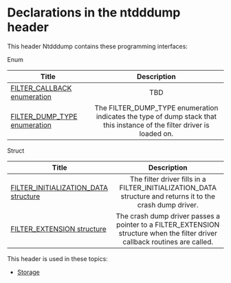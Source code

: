 # Declarations in the ntdddump header
This header Ntdddump contains these programming interfaces:

Enum

| Title        | Description    |
| ------------- |:-------------:|
| [FILTER_CALLBACK enumeration](ne-ntdddump--filter-callback.md) | TBD |
| [FILTER_DUMP_TYPE enumeration](ne-ntdddump--filter-dump-type.md) | The FILTER_DUMP_TYPE enumeration indicates the type of dump stack that this instance of the filter driver is loaded on. |
Struct

| Title        | Description    |
| ------------- |:-------------:|
| [FILTER_INITIALIZATION_DATA structure](ns-ntdddump--filter-initialization-data.md) | The filter driver fills in a FILTER_INITIALIZATION_DATA structure and returns it to the crash dump driver. |
| [FILTER_EXTENSION structure](ns-ntdddump--filter-extension.md) | The crash dump driver passes a pointer to a FILTER_EXTENSION structure when the filter driver callback routines are called. |

This header is used in these topics:

- [Storage](..content/_Storage)
